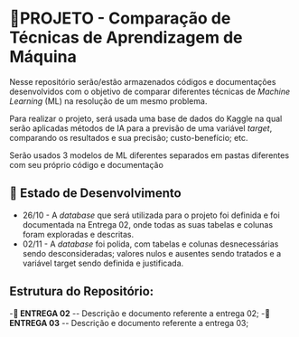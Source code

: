 # 🤖PROJETO - Comparação de Técnicas de Aprendizagem de Máquina 

Nesse repositório serão/estão armazenados códigos e documentações desenvolvidos com o objetivo de comparar diferentes técnicas de *Machine Learning* (ML) na resolução de um mesmo problema.

Para realizar o projeto, será usada uma base de dados do Kaggle na qual serão aplicadas métodos de IA para a previsão de uma variável *target*, comparando os resultados e sua precisão; custo-benefício; etc.

Serão usados 3 modelos de ML diferentes separados em pastas diferentes com seu próprio código e documentação

## 🔨 Estado de Desenvolvimento 

- 26/10 - A *database* que será utilizada para o projeto foi definida e foi documentada na Entrega 02, onde todas as suas tabelas e colunas foram exploradas e descritas.
- 02/11 - A *database* foi polida, com tabelas e colunas desnecessárias sendo desconsideradas; valores nulos e ausentes sendo tratados e a variável target sendo definida e justificada.

## Estrutura do Repositório:

 -**📁 ENTREGA 02** -- Descrição e documento referente a entrega 02;
 -**📁 ENTREGA 03** -- Descrição e documento referente a entrega 03;
